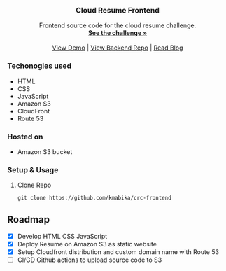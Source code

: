 <br />
<div align="center">
  <h3 align="center">Cloud Resume Frontend</h3>
  <p align="center">
  Frontend source code for the cloud resume challenge.
    <br />
    <a href="https://cloudresumechallenge.dev/docs/the-challenge/aws/"><strong>See the challenge »</strong></a>
    <br />
    <br />
    <a href="https://resume.kudzaim.codes">View Demo</a>
    |
    <a href="https://github.com/kmabika/crc-backend">View Backend Repo</a>
    |
    <a href="#">Read Blog</a>
  </p>
</div>

### Techonogies used

* HTML
* CSS
* JavaScript
* Amazon S3
* CloudFront
* Route 53

### Hosted on
* Amazon S3 bucket

### Setup & Usage

1. Clone Repo
   ```git
   git clone https://github.com/kmabika/crc-frontend
   ```

<!-- ROADMAP -->
## Roadmap

- [x] Develop HTML CSS JavaScript
- [x] Deploy Resume on Amazon S3 as static website
- [x] Setup Cloudfront distribution and custom domain name with Route 53
- [ ] CI/CD Github actions to upload source code to S3